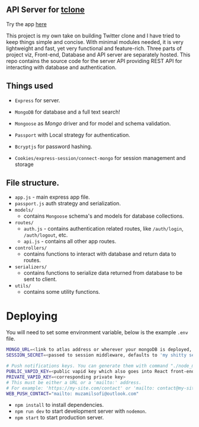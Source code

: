 
## API Server for [tclone](https://github.com/muzam1l/tclone)

Try the app [here](https://tclone.muzam1l.com)

This project is my own take on building Twitter clone and I have tried to keep things simple and concise. With minimal modules needed, it is very lightweight and fast, yet very functional and feature-rich. Three parts of project viz, Front-end, Database and API server are separately hosted. This repo contains the source code for the server API providing REST API for interacting with database and authentication.
## Things used

- `Express` for server.

- `MongoDB` for database and a full text search!

- `Mongoose` as *Mongo* driver and for model and schema validation.

- `Passport` with Local strategy for authentication.

- `Bcryptjs` for password hashing.

- `Cookies/express-session/connect-mongo` for session management and storage

## File structure.

- `app.js` - main express app file.
- `passport.js` auth strategy and serialization.
- `models/`
  - contains `Mongoose` schema's and models for database collections.
- `routes/`
  - `auth.js` - contains authentication related routes, like `/auth/login`, `/auth/logout`, etc.
  - `api.js` - contains all other app routes.
- `controllers/`
  - contains functions to interact with database and return data to routes.
- `serializers/`
  - contains functions to serialize data returned from database to be sent to client.
- `utils/`
  - contains some utility functions.

# Deploying

You will need to set some environment variable, below is the example `.env` file.

```bash
MONGO_URL=<link to atlas address or wherever your mongoDB is deployed, defaults to 'mongodb://localhost/test'>
SESSION_SECRET=<passed to session middleware, defaults to 'my shitty session secret'>

# Push notifications keys. You can generate them with command "./node_modules/.bin/web-push generate-vapid-keys"
PUBLIC_VAPID_KEY=<public vapid key which also goes into React front-end>
PRIVATE_VAPID_KEY=<corresponding private key>
# This must be either a URL or a 'mailto:' address.
# For example: 'https://my-site.com/contact' or 'mailto: contact@my-site.com'
WEB_PUSH_CONTACT="mailto: muzamilsofi@outlook.com"
```

- `npm install` to install dependencies.
- `npm run dev` to start development server with `nodemon`.
- `npm start` to start production server.
